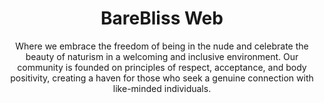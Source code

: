 <h1 align=center>BareBliss Web</h1>
<p align=center>Where we embrace the freedom of being in the nude and celebrate the beauty of naturism in a welcoming and inclusive environment. Our community is founded on principles of respect, acceptance, and body positivity, creating a haven for those who seek a genuine connection with like-minded individuals.</p>